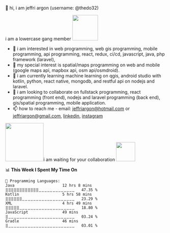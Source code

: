 👋 hi, i am jeffri argon (username: @thedo32) <p>

i am a lowercase gang member <img src = "https://github.com/thedo32/thedo32/assets/37764718/aabf91a9-9485-42a3-8b65-1f0ef3392d6b" width="80" height="80">

- 👀 i am interested in web programming, web gis programming, mobile programming, api programming, react, redux, ci/cd, javascript, java, php framework (laravel), 
- 👀 my special interest is spatial/maps programming on web and mobile (google maps api, mapbox api, osm api/osmdroid). 
- 🌱 i am currently learning machine learning on qgis, android studio with kotlin, python, react native,  mongodb, and restful api on nodejs and laravel.
- 💞️ i am looking to collaborate on  fullstack programming, react programming (front end), nodejs and laravel programming (back end), gis/spatial programming, mobile application.  
- 📫 how to reach me - email: jeffriargon@hotmail.com or jeffriargon@gmail.com,  <a href="https://www.linkedin.com/in/jeffriargon/" target="_blank">linkedin</a>, <a href="https://www.instagram.com/thedo32/" target="_blank">instagram</a>

   
<img src = "https://github.com/thedo32/thedo32/assets/37764718/0beb623f-e9ea-4015-9f99-1558181253bd" width="120" height="120">i am waiting for your collaboration <img src="https://github.com/thedo32/thedo32/assets/37764718/7b2d4ea5-fa4c-43b5-aa09-2c33f11cba1d" width="60" height="60">





<!--START_SECTION:waka-->
📊 **This Week I Spent My Time On** 

```text
💬 Programming Languages: 
Java                     12 hrs 8 mins       ⣿⣿⣿⣿⣿⣿⣿⣿⣿⣿⣿⣿⣀⣀⣀⣀⣀⣀⣀⣀⣀⣀⣀⣀⣀   47.35 % 
Kotlin                   5 hrs 58 mins       ⣿⣿⣿⣿⣿⣿⣀⣀⣀⣀⣀⣀⣀⣀⣀⣀⣀⣀⣀⣀⣀⣀⣀⣀⣀   23.29 % 
XML                      4 hrs 49 mins       ⣿⣿⣿⣿⣿⣀⣀⣀⣀⣀⣀⣀⣀⣀⣀⣀⣀⣀⣀⣀⣀⣀⣀⣀⣀   18.80 % 
JavaScript               49 mins             ⣿⣀⣀⣀⣀⣀⣀⣀⣀⣀⣀⣀⣀⣀⣀⣀⣀⣀⣀⣀⣀⣀⣀⣀⣀   03.24 % 
Gradle                   46 mins             ⣿⣀⣀⣀⣀⣀⣀⣀⣀⣀⣀⣀⣀⣀⣀⣀⣀⣀⣀⣀⣀⣀⣀⣀⣀   03.01 % 
```


<!--END_SECTION:waka-->

<!---!

thedo32/thedo32 is a ✨ special ✨ repository because its `README.md` (this file) appears on your GitHub profile.
You can click the Preview link to take a look at your changes.
--->
